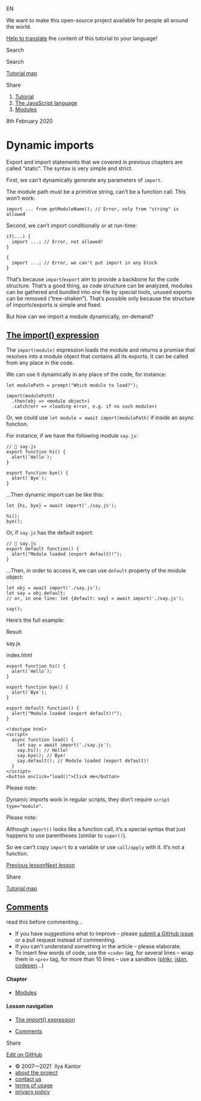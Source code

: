 EN

<!-- -->

We want to make this open-source project available for people all around the world.

[Help to translate](https://javascript.info/translate) the content of this tutorial to your language!

Search

Search

<a href="/tutorial/map" class="map"><span class="map__text">Tutorial map</span></a>

<span class="share-icons__title">Share</span><a href="https://twitter.com/share?url=https%3A%2F%2Fjavascript.info%2Fmodules-dynamic-imports" class="share share_tw"></a><a href="https://www.facebook.com/sharer/sharer.php?s=100&amp;p%5Burl%5D=https%3A%2F%2Fjavascript.info%2Fmodules-dynamic-imports" class="share share_fb"></a>

1.  <a href="/" class="breadcrumbs__link"><span class="breadcrumbs__hidden-text">Tutorial</span></a>
2.  <span id="breadcrumb-1"><a href="/js" class="breadcrumbs__link"><span>The JavaScript language</span></a></span>
3.  <span id="breadcrumb-2"><a href="/modules" class="breadcrumbs__link"><span>Modules</span></a></span>

8th February 2020

# Dynamic imports

Export and import statements that we covered in previous chapters are called “static”. The syntax is very simple and strict.

First, we can’t dynamically generate any parameters of `import`.

The module path must be a primitive string, can’t be a function call. This won’t work:

    import ... from getModuleName(); // Error, only from "string" is allowed

Second, we can’t import conditionally or at run-time:

    if(...) {
      import ...; // Error, not allowed!
    }

    {
      import ...; // Error, we can't put import in any block
    }

That’s because `import`/`export` aim to provide a backbone for the code structure. That’s a good thing, as code structure can be analyzed, modules can be gathered and bundled into one file by special tools, unused exports can be removed (“tree-shaken”). That’s possible only because the structure of imports/exports is simple and fixed.

But how can we import a module dynamically, on-demand?

## <a href="#the-import-expression" id="the-import-expression" class="main__anchor">The import() expression</a>

The `import(module)` expression loads the module and returns a promise that resolves into a module object that contains all its exports. It can be called from any place in the code.

We can use it dynamically in any place of the code, for instance:

    let modulePath = prompt("Which module to load?");

    import(modulePath)
      .then(obj => <module object>)
      .catch(err => <loading error, e.g. if no such module>)

Or, we could use `let module = await import(modulePath)` if inside an async function.

For instance, if we have the following module `say.js`:

    // 📁 say.js
    export function hi() {
      alert(`Hello`);
    }

    export function bye() {
      alert(`Bye`);
    }

…Then dynamic import can be like this:

    let {hi, bye} = await import('./say.js');

    hi();
    bye();

Or, if `say.js` has the default export:

    // 📁 say.js
    export default function() {
      alert("Module loaded (export default)!");
    }

…Then, in order to access it, we can use `default` property of the module object:

    let obj = await import('./say.js');
    let say = obj.default;
    // or, in one line: let {default: say} = await import('./say.js');

    say();

Here’s the full example:

Result

say.js

index.html

<a href="/article/modules-dynamic-imports/say/" class="code-tabs__button code-tabs__button_external" title="open in a new window"></a><a href="https://plnkr.co/edit/QF12tn1vwxvDT1Qw?p=preview" class="code-tabs__button code-tabs__button_edit" title="edit in the sandbox"></a>

    export function hi() {
      alert(`Hello`);
    }

    export function bye() {
      alert(`Bye`);
    }

    export default function() {
      alert("Module loaded (export default)!");
    }

    <!doctype html>
    <script>
      async function load() {
        let say = await import('./say.js');
        say.hi(); // Hello!
        say.bye(); // Bye!
        say.default(); // Module loaded (export default)!
      }
    </script>
    <button onclick="load()">Click me</button>

<span class="important__type">Please note:</span>

Dynamic imports work in regular scripts, they don’t require `script type="module"`.

<span class="important__type">Please note:</span>

Although `import()` looks like a function call, it’s a special syntax that just happens to use parentheses (similar to `super()`).

So we can’t copy `import` to a variable or use `call/apply` with it. It’s not a function.

<a href="/import-export" class="page__nav page__nav_prev"><span class="page__nav-text"><span class="page__nav-text-shortcut"></span></span><span class="page__nav-text-alternate">Previous lesson</span></a><a href="/js-misc" class="page__nav page__nav_next"><span class="page__nav-text"><span class="page__nav-text-shortcut"></span></span><span class="page__nav-text-alternate">Next lesson</span></a>

<span class="share-icons__title">Share</span><a href="https://twitter.com/share?url=https%3A%2F%2Fjavascript.info%2Fmodules-dynamic-imports" class="share share_tw"></a><a href="https://www.facebook.com/sharer/sharer.php?s=100&amp;p%5Burl%5D=https%3A%2F%2Fjavascript.info%2Fmodules-dynamic-imports" class="share share_fb"></a>

<a href="/tutorial/map" class="map"><span class="map__text">Tutorial map</span></a>

## <a href="#comments" id="comments">Comments</a>

<span class="comments__read-before-link">read this before commenting…</span>

- If you have suggestions what to improve - please [submit a GitHub issue](https://github.com/javascript-tutorial/en.javascript.info/issues/new) or a pull request instead of commenting.
- If you can't understand something in the article – please elaborate.
- To insert few words of code, use the `<code>` tag, for several lines – wrap them in `<pre>` tag, for more than 10 lines – use a sandbox ([plnkr](https://plnkr.co/edit/?p=preview), [jsbin](https://jsbin.com), [codepen](http://codepen.io)…)

<a href="/tutorial/map" class="map"></a>

#### Chapter

- <a href="/modules" class="sidebar__link">Modules</a>

#### Lesson navigation

- <a href="#the-import-expression" class="sidebar__link">The import() expression</a>

- <a href="#comments" class="sidebar__link">Comments</a>

Share

<a href="https://twitter.com/share?url=https%3A%2F%2Fjavascript.info%2Fmodules-dynamic-imports" class="share share_tw sidebar__share"></a><a href="https://www.facebook.com/sharer/sharer.php?s=100&amp;p%5Burl%5D=https%3A%2F%2Fjavascript.info%2Fmodules-dynamic-imports" class="share share_fb sidebar__share"></a>

<a href="https://github.com/javascript-tutorial/en.javascript.info/blob/master/1-js/13-modules/03-modules-dynamic-imports" class="sidebar__link">Edit on GitHub</a>

- © 2007—2021  Ilya Kantor
- <a href="/about" class="page-footer__link">about the project</a>
- <a href="/about#contact-us" class="page-footer__link">contact us</a>
- <a href="/terms" class="page-footer__link">terms of usage</a>
- <a href="/privacy" class="page-footer__link">privacy policy</a>
